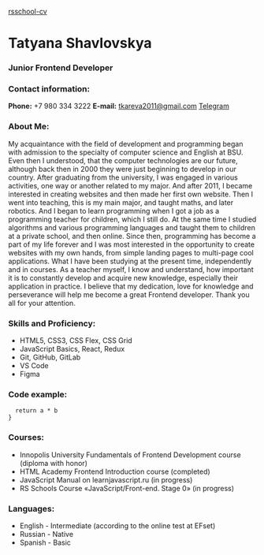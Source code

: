 [rsschool-cv](https://tkarevagithub.github.io/rsschool-cv/)
# Tatyana Shavlovskya

### Junior Frontend Developer

### Contact information:
**Phone:** +7 980 334 3222
**E-mail:** tkareva2011@gmail.com
[Telegram](https://t.me/d_ont_worry_behappy)


### About Me:
My acquaintance with the field of development and programming began with admission to the specialty of computer science and English at BSU. Even then I understood, that the computer technologies are our future, although back then in 2000 they were just beginning to develop in our country.
After graduating from the university, I was engaged in various activities, one way or another related to my major. And after 2011, I became interested in creating websites and then made her first own website.
Then I went into teaching, this is my main major, and taught maths, and later robotics.
And I began to learn programming when I got a job as a programming teacher for children, which I still do. At the same time I studied algorithms and various programming languages ​​and taught them to children at a private school, and then online.
Since then, programming has become a part of my life forever and I was most interested in the opportunity to create websites with my own hands, from simple landing pages to multi-page cool applications.
What I have been studying at the present time, independently and in courses. As a teacher myself, I know and understand, how important it is to constantly develop and acquire new knowledge, especially their application in practice.
I believe that my dedication, love for knowledge and perseverance will help me become a great Frontend developer. 
Thank you all for your attention.

### Skills and Proficiency:
* HTML5, CSS3, CSS Flex, CSS Grid
* JavaScript Basics, React, Redux
* Git, GitHub, GitLab
* VS Code
* Figma

### Code example:

```function multiply(a, b){
  return a * b
}
```

### Courses:
* Innopolis University Fundamentals of Frontend Development course (diploma with honor)
* HTML Academy Frontend Introduction course (completed)
* JavaScript Manual on learnjavascript.ru (in progress)
* RS Schools Course «JavaScript/Front-end. Stage 0» (in progress)

### Languages:
* English - Intermediate (according to the online test at EFset)
* Russian - Native
* Spanish - Basic
